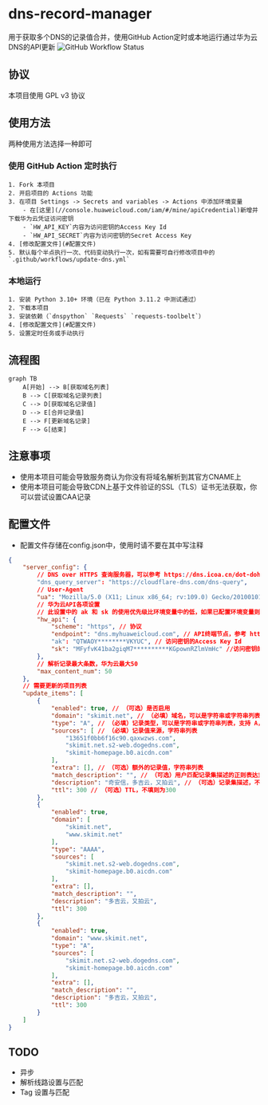 #  dns-record-manager
用于获取多个DNS的记录值合并，使用GitHub Action定时或本地运行通过华为云DNS的API更新 
![GitHub Workflow Status](https://github.com/Glucy-2/dns-record-manager/actions/workflows/update-dns.yml/badge.svg)
## 协议
本项目使用 GPL v3 协议
## 使用方法
两种使用方法选择一种即可
### 使用 GitHub Action 定时执行
    1. Fork 本项目
    2. 开启项目的 Actions 功能
    3. 在项目 Settings -> Secrets and variables -> Actions 中添加环境变量
        - 在[这里](//console.huaweicloud.com/iam/#/mine/apiCredential)新增并下载华为云凭证访问密钥
        - `HW_API_KEY`内容为访问密钥的Access Key Id
        - `HW_API_SECRET`内容为访问密钥的Secret Access Key
    4. [修改配置文件](#配置文件)
    5. 默认每个半点执行一次、代码变动执行一次，如有需要可自行修改项目中的 `.github/workflows/update-dns.yml`
### 本地运行
    1. 安装 Python 3.10+ 环境（已在 Python 3.11.2 中测试通过）
    2. 下载本项目
    3. 安装依赖（`dnspython` `Requests` `requests-toolbelt`）
    4. [修改配置文件](#配置文件)
    5. 设置定时任务或手动执行
## 流程图
```mermaid
graph TB
    A[开始] --> B[获取域名列表]
    B --> C[获取域名记录列表]
    C --> D[获取域名记录值]
    D --> E[合并记录值]
    E --> F[更新域名记录]
    F --> G[结束]
```
## 注意事项
- 使用本项目可能会导致服务商认为你没有将域名解析到其官方CNAME上
- 使用本项目可能会导致CDN上基于文件验证的SSL（TLS）证书无法获取，你可以尝试设置CAA记录
## 配置文件
- 配置文件存储在config.json中，使用时请不要在其中写注释
```json
{
    "server_config": {
        // DNS over HTTPS 查询服务器，可以参考 https://dns.icoa.cn/dot-doh/ 中各项的DoH地址
        "dns_query_server": "https://cloudflare-dns.com/dns-query",
        // User-Agent
        "ua": "Mozilla/5.0 (X11; Linux x86_64; rv:109.0) Gecko/20100101 Firefox/113.0",
        // 华为云API各项设置
        // 此设置中的 ak 和 sk 的使用优先级比环境变量中的低，如果已配置环境变量则可以不修改
        "hw_api": {
            "scheme": "https", // 协议
            "endpoint": "dns.myhuaweicloud.com", // API终端节点，参考 https://developer.huaweicloud.com/endpoint?DNS
            "ak": "QTWAOY********VKYUC", // 访问密钥的Access Key Id
            "sk": "MFyfvK41ba2giqM7**********KGpownRZlmVmHc" //访问密钥的Secret Access Key
        },
        // 解析记录最大条数，华为云最大50
        "max_content_num": 50
    },
    // 需要更新的项目列表
    "update_items": [
        {
            "enabled": true, // （可选）是否启用
            "domain": "skimit.net", // （必填）域名，可以是字符串或字符串列表
            "type": "A", // （必填）记录类型，可以是字符串或字符串列表，支持 A，AAAA，MX，TXT，SRV，NS，CAA
            "sources": [ // （必填）记录值来源，字符串列表
                "13651f0bb6f16c90.qaxwzws.com",
                "skimit.net.s2-web.dogedns.com",
                "skimit-homepage.b0.aicdn.com"
            ],
            "extra": [], // （可选）额外的记录值，字符串列表
            "match_description": "", // （可选）用户匹配记录集描述的正则表达式，如果为非空值则只有匹配的记录集才会被更新，如果填写并不想只处理一次请保证descript的值能匹配
            "description": "奇安信，多吉云，又拍云", // （可选）记录集描述，不填则为sources的合并
            "ttl": 300 // （可选）TTL，不填则为300
        },
        {
            "enabled": true,
            "domain": [
                "skimit.net",
                "www.skimit.net"
            ],
            "type": "AAAA",
            "sources": [
                "skimit.net.s2-web.dogedns.com",
                "skimit-homepage.b0.aicdn.com"
            ],
            "extra": [],
            "match_description": "",
            "description": "多吉云，又拍云",
            "ttl": 300
        },
        {
            "enabled": true,
            "domain": "www.skimit.net",
            "type": "A",
            "sources": [
                "skimit.net.s2-web.dogedns.com",
                "skimit-homepage.b0.aicdn.com"
            ],
            "extra": [],
            "match_description": "",
            "description": "多吉云，又拍云",
            "ttl": 300
        }
    ]
}
```
## TODO
- 异步
- 解析线路设置与匹配
- Tag 设置与匹配